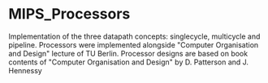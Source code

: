 # MIPS_Processors
Implementation of the three datapath concepts: singlecycle, multicycle and pipeline. Processors were implemented alongside "Computer Organisation and Design" lecture of TU Berlin. Processor designs are based on book contents of "Computer Organisation and Design" by D. Patterson and J. Hennessy
